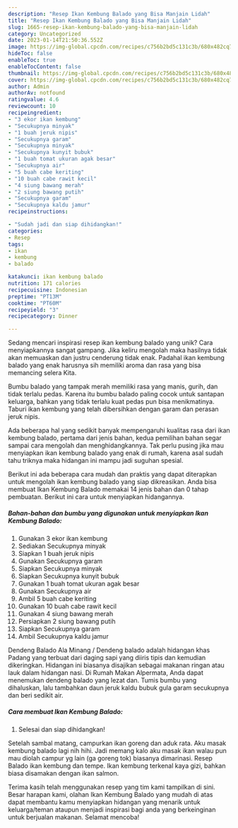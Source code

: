 ```yaml
---
description: "Resep Ikan Kembung Balado yang Bisa Manjain Lidah"
title: "Resep Ikan Kembung Balado yang Bisa Manjain Lidah"
slug: 1665-resep-ikan-kembung-balado-yang-bisa-manjain-lidah
category: Uncategorized
date: 2023-01-14T21:50:36.552Z
image: https://img-global.cpcdn.com/recipes/c756b2bd5c131c3b/680x482cq70/ikan-kembung-balado-foto-resep-utama.jpg
hideToc: false
enableToc: true
enableTocContent: false
thumbnail: https://img-global.cpcdn.com/recipes/c756b2bd5c131c3b/680x482cq70/ikan-kembung-balado-foto-resep-utama.jpg
cover: https://img-global.cpcdn.com/recipes/c756b2bd5c131c3b/680x482cq70/ikan-kembung-balado-foto-resep-utama.jpg
author: Admin
authorAv: notfound
ratingvalue: 4.6
reviewcount: 10
recipeingredient:
- "3 ekor ikan kembung"
- "Secukupnya minyak"
- "1 buah jeruk nipis"
- "Secukupnya garam"
- "Secukupnya minyak"
- "Secukupnya kunyit bubuk"
- "1 buah tomat ukuran agak besar"
- "Secukupnya air"
- "5 buah cabe keriting"
- "10 buah cabe rawit kecil"
- "4 siung bawang merah"
- "2 siung bawang putih"
- "Secukupnya garam"
- "Secukupnya kaldu jamur"
recipeinstructions:

- "Sudah jadi dan siap dihidangkan!"
categories:
- Resep
tags:
- ikan
- kembung
- balado

katakunci: ikan kembung balado 
nutrition: 171 calories
recipecuisine: Indonesian
preptime: "PT13M"
cooktime: "PT60M"
recipeyield: "3"
recipecategory: Dinner

---
```





Sedang mencari inspirasi resep ikan kembung balado yang unik? Cara menyiapkannya sangat gampang. Jika keliru mengolah maka hasilnya tidak akan memuaskan dan justru cenderung tidak enak. Padahal ikan kembung balado yang enak harusnya sih memiliki aroma dan rasa yang bisa memancing selera Kita.





Bumbu balado yang tampak merah memiliki rasa yang manis, gurih, dan tidak terlalu pedas. Karena itu bumbu balado paling cocok untuk santapan keluarga, bahkan yang tidak terlalu kuat pedas pun bisa menikmatinya. Taburi ikan kembung yang telah dibersihkan dengan garam dan perasan jeruk nipis.

Ada beberapa hal yang sedikit banyak mempengaruhi kualitas rasa dari ikan kembung balado, pertama dari jenis bahan, kedua pemilihan bahan segar sampai cara mengolah dan menghidangkannya. Tak perlu pusing jika mau menyiapkan ikan kembung balado yang enak di rumah, karena asal sudah tahu triknya maka hidangan ini mampu jadi suguhan spesial.






Berikut ini ada beberapa cara mudah dan praktis yang dapat diterapkan untuk mengolah ikan kembung balado yang siap dikreasikan. Anda bisa membuat Ikan Kembung Balado memakai 14 jenis bahan dan 0 tahap pembuatan. Berikut ini cara untuk menyiapkan hidangannya.

<!--inarticleads1-->

##### Bahan-bahan dan bumbu yang digunakan untuk menyiapkan Ikan Kembung Balado:

1. Gunakan 3 ekor ikan kembung
1. Sediakan Secukupnya minyak
1. Siapkan 1 buah jeruk nipis
1. Gunakan Secukupnya garam
1. Siapkan Secukupnya minyak
1. Siapkan Secukupnya kunyit bubuk
1. Gunakan 1 buah tomat ukuran agak besar
1. Gunakan Secukupnya air
1. Ambil 5 buah cabe keriting
1. Gunakan 10 buah cabe rawit kecil
1. Gunakan 4 siung bawang merah
1. Persiapkan 2 siung bawang putih
1. Siapkan Secukupnya garam
1. Ambil Secukupnya kaldu jamur


Dendeng Balado Ala Minang / Dendeng balado adalah hidangan khas Padang yang terbuat dari daging sapi yang diiris tipis dan kemudian dikeringkan. Hidangan ini biasanya disajikan sebagai makanan ringan atau lauk dalam hidangan nasi. Di Rumah Makan Alpermata, Anda dapat menemukan dendeng balado yang lezat dan. Tumis bumbu yang dihaluskan, lalu tambahkan daun jeruk kaldu bubuk gula garam secukupnya dan beri sedikit air. 

<!--inarticleads2-->

##### Cara membuat Ikan Kembung Balado:


1. Selesai dan siap dihidangkan!

Setelah sambal matang, campurkan ikan goreng dan aduk rata. Aku masak kembung balado lagi nih hihi. Jadi memang kalo aku masak ikan walau pun mau diolah campur yg lain (ga goreng tok) biasanya dimarinasi. Resep Balado ikan kembung dan tempe. Ikan kembung terkenal kaya gizi, bahkan biasa disamakan dengan ikan salmon. 

Terima kasih telah menggunakan resep yang tim kami tampilkan di sini. Besar harapan kami, olahan Ikan Kembung Balado yang mudah di atas dapat membantu kamu menyiapkan hidangan yang menarik untuk keluarga/teman ataupun menjadi inspirasi bagi anda yang berkeinginan untuk berjualan makanan. Selamat mencoba!
